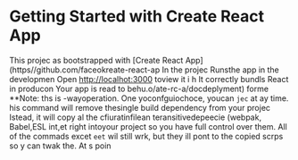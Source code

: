 # Getting Started with Create React App
This projec as bootstrapped with
[Create React App](https//github.com/faceokreate-react-ap
In the projec
Runsthe app in the developmen
Open [http://localhot:3000](http://ocalhost:3000) toview it i h
It correctly bundls React in producon
Your app is read to behu.o/ate-rc-a/docdeplyment) forme 
**Note: ths is  -wayoperation. One yoconfguiochoce, youcan `jec` at ay time. his command will remove thesingle build dependency from your projec
Istead, it will copy al the cfiuratinfilean teransitivedepeecie (webpak, Babel,ESL
int,et right intoyour project so you have
full control over them. All of the commads excet `eet` wil still wrk, but they ill 
pont to the copied scrps so y can twak the. At s poin
